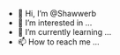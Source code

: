 - 👋 Hi, I’m @Shawwerb
- 👀 I’m interested in ...
- 🌱 I’m currently learning ...
- 📫 How to reach me ...

<!---
Shawwerb/Shawwerb is a ✨ special ✨ repository because its `README.md` (this file) appears on your GitHub profile.
You can click the Preview link to take a look at your changes.
--->
